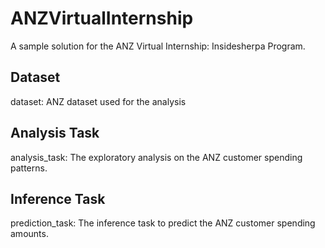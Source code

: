 # ANZVirtualInternship

A sample solution for the ANZ Virtual Internship: Insidesherpa Program. 

## Dataset ##
dataset: ANZ dataset used for the analysis

## Analysis Task ##
analysis_task: The exploratory analysis on the ANZ customer spending patterns.

## Inference Task ##
prediction_task: The inference task to predict the ANZ customer spending amounts.
